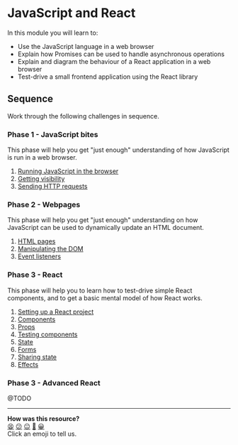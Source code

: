 # JavaScript and React

In this module you will learn to:
 * Use the JavaScript language in a web browser 
 * Explain how Promises can be used to handle asynchronous operations
 * Explain and diagram the behaviour of a React application in a web browser
 * Test-drive a small frontend application using the React library

## Sequence

Work through the following challenges in sequence.

### Phase 1 - JavaScript bites

This phase will help you get "just enough"  understanding of how JavaScript is run in a web browser.

1. [Running JavaScript in the browser](./javascript_bites/01_running_js_in_browser.md)
2. [Getting visibility](./javascript_bites/02_getting_visibility_ed.md)
3. [Sending HTTP requests](./javascript_bites/03_sending_http_requests.md)

<!-- OMITTED -->

### Phase 2 - Webpages

This phase will help you get "just enough"  understanding on how JavaScript can be used to dynamically update an HTML document.

1. [HTML pages](./webpages/01_html_pages.md)
2. [Manipulating the DOM](./webpages/02_manipulating_the_dom.md)
3. [Event listeners](./webpages/03_event_listeners.md)

### Phase 3 - React

This phase will help you to learn how to test-drive simple React components, and to get a basic mental model of how React works.

1. [Setting up a React project](./react/01_setting_up_project.md)
2. [Components](./react/02_components.md)
3. [Props](./react/03_props.md)
4. [Testing components](./react/04_testing_components.md)
5. [State](./react/05_state.md)
6. [Forms](./react/06_forms.md)
7. [Sharing state](./react/07_sharing_state.md)
8. [Effects](./react/08_effects.md)

### Phase 3 - Advanced React

@TODO

<!-- BEGIN GENERATED SECTION DO NOT EDIT -->

---

**How was this resource?**  
[😫](https://airtable.com/shrUJ3t7KLMqVRFKR?prefill_Repository=makersacademy%2Fjavascript-react-applications&prefill_File=README.md&prefill_Sentiment=😫) [😕](https://airtable.com/shrUJ3t7KLMqVRFKR?prefill_Repository=makersacademy%2Fjavascript-react-applications&prefill_File=README.md&prefill_Sentiment=😕) [😐](https://airtable.com/shrUJ3t7KLMqVRFKR?prefill_Repository=makersacademy%2Fjavascript-react-applications&prefill_File=README.md&prefill_Sentiment=😐) [🙂](https://airtable.com/shrUJ3t7KLMqVRFKR?prefill_Repository=makersacademy%2Fjavascript-react-applications&prefill_File=README.md&prefill_Sentiment=🙂) [😀](https://airtable.com/shrUJ3t7KLMqVRFKR?prefill_Repository=makersacademy%2Fjavascript-react-applications&prefill_File=README.md&prefill_Sentiment=😀)  
Click an emoji to tell us.

<!-- END GENERATED SECTION DO NOT EDIT -->
